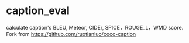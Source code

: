 # caption_eval
calculate caption's BLEU, Meteor, CIDEr, SPICE，ROUGE_L，WMD score. Fork from https://github.com/ruotianluo/coco-caption
